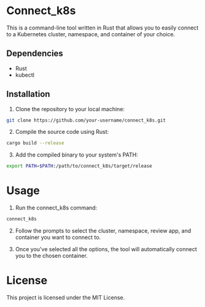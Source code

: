 # Connect_k8s
This is a command-line tool written in Rust that allows you to easily connect to a Kubernetes cluster, namespace, and container of your choice.

## Dependencies
+ Rust
+ kubectl

## Installation
1. Clone the repository to your local machine:

```sh
git clone https://github.com/your-username/connect_k8s.git
```

2. Compile the source code using Rust:
```sh
cargo build --release
```

3. Add the compiled binary to your system's PATH:
```sh
export PATH=$PATH:/path/to/connect_k8s/target/release
```

# Usage
1. Run the connect_k8s command:

```sh
connect_k8s
```

2. Follow the prompts to select the cluster, namespace, review app, and container you want to connect to.

3. Once you've selected all the options, the tool will automatically connect you to the chosen container.

# License
This project is licensed under the MIT License. 
